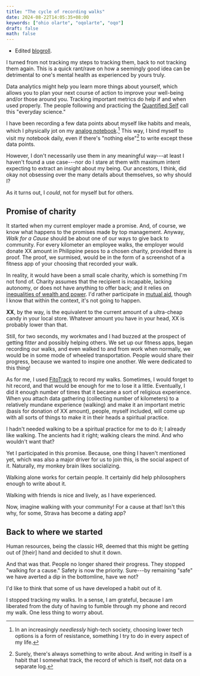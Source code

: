```yaml
---
title: "The cycle of recording walks"
date: 2024-08-22T14:05:35+08:00
keywords: ["ohio olarte", "oqolarte", "oqo"]
draft: false
math: false
---
```


- Edited [blogroll](/blogroll).

I turned from not tracking my steps to tracking them, back to not
tracking them again. This is a quick rant/rave on how a seemingly good
idea can be detrimental to one's mental health as experienced by yours
truly.

Data analytics might help you learn more things about yourself, which
allows you to plan your next course of action to improve your well-being
and/or those around you. Tracking important metrics do help if and when
used properly. The people following and practicing the
[Quantified Self](https://quantifiedself.com/get-started/)
call this "everyday science."

I have been recording a few data points about myself like habits and
meals, which I physically jot on my [analog notebook](/bujo).[^bujo] This way,
I bind myself to visit my notebook daily, even if there's "nothing
else"[^nothing]
to write except these data points.

[^bujo]: In an increasingly *needlessly* high-tech society, choosing
lower tech options is a form of resistance, something I try to do in
every aspect of my life.

[^nothing]: Surely, there's always something to write about. And writing
in itself is a habit that I somewhat track, the record of which is
itself, not data on a separate log.

However, I don't necessarily use them in any meaningful way---at least I
haven't found a use case---nor do I stare at them with maximum intent
expecting to extract an insight about my being. Our ancestors, I think,
did okay not obsessing over the many details about themselves, so why
should I?

As it turns out, I *could*, not for myself but for others.

## Promise of charity

It started when my current employer made a promise. And, of course, we
know what happens to the promises made by top management. Anyway, *Walk
for a Cause* should be about one of our ways to give back to community.
For every kilometer an employee walks, the employer would donate XX
amount in Philippine pesos to a chosen charity, provided there is proof.
The proof, we surmised, would be in the form of a screenshot of a
fitness app of your choosing that recorded your walk.

In reality, it would have been a small scale charity, which is something
I'm not fond of. Charity assumes that the recipient is incapable,
lacking autonomy, or does not have anything to offer back; and it relies
on [inequalities of wealth and power](/empire). I'd rather
participate in [mutual aid](/mutual-aid), though I know that within the
context, it's not going to happen.

**XX**, by the way, is the equivalent to the current amount of a
ultra-cheap candy in your local store. Whatever amount you have in your
head, XX is probably lower than that.

Still, for two seconds, my workmates and I had buzzed at the prospect of
getting fit*ter* and possibly helping others. We set up our fitness
apps, began recording our walks, and even walked to and from work when
normally, we would be in some mode of wheeled transportation. People
would share their progress, because we wanted to inspire one another. We
were dedicated to this thing!

As for me, I used [FitoTrack](https://codeberg.org/jannis/FitoTrack) to
record my walks. Sometimes, I would forget to hit record, and that would
be enough for me to lose it a little. Eventually, I did it enough number
of times that it became a sort of religious experience. When you attach
data gathering (collecting number of kilometers) to a relatively mundane
experience (walking) and make it an important metric (basis for donation
of XX amount), people, myself included, will come up with all sorts of
things to make it in their heads a spiritual practice.

I hadn't needed walking to be a spiritual practice for me to do it; I
already like walking. The ancients had it right; walking clears the
mind. And who wouldn't want that?

Yet I participated in this promise. Because, one thing I haven't
mentioned yet, which was also a major driver for us to join this,
is the social aspect of it. Naturally, my monkey
brain likes socializing.

Walking alone works for certain people. It certainly did help
philosophers enough to write about it.

Walking with friends is nice and lively, as I have experienced.

Now, imagine walking with your community! For a cause at that! Isn't this
why, for some, Strava has become a dating app?

## Back to where we started

Human resources, being the classic HR, deemed that this might be getting
out of [their] hand and decided to shut it down.

And that was that. People no longer shared their progress. They stopped
"walking for a cause." Safety is now the priority. Sure---by remaining
"safe" we have averted a dip in the bottomline, have we not?

I'd like to think that some of us have developed a habit out of it.

I stopped tracking my walks. In a sense, I am grateful, because I am
liberated from the duty of having to fumble through my phone and
record my walk. One less thing to worry about.
